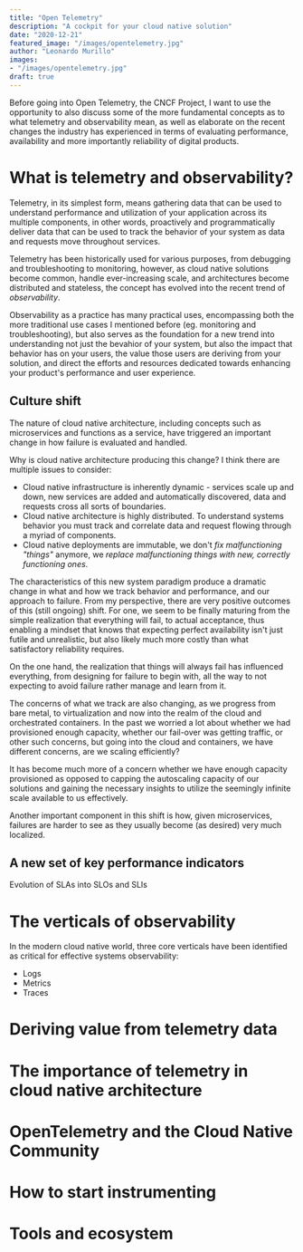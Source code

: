 ```yaml
---
title: "Open Telemetry"
description: "A cockpit for your cloud native solution"
date: "2020-12-21"
featured_image: "/images/opentelemetry.jpg"
author: "Leonardo Murillo"
images:
- "/images/opentelemetry.jpg"
draft: true
---
```

Before going into Open Telemetry, the CNCF Project, I want to use the opportunity to also discuss some of the more fundamental concepts as to what telemetry and observability mean, as well as elaborate on the recent changes the industry has experienced in terms of evaluating performance, availability and more importantly reliability of digital products.

# What is telemetry and observability?

Telemetry, in its simplest form, means gathering data that can be used to understand performance and utilization of your application across its multiple components, in other words, proactively and programmatically deliver data that can be used to track the behavior of your system as data and requests move throughout services.

Telemetry has been historically used for various purposes, from debugging and troubleshooting to monitoring, however, as cloud native solutions become common, handle ever-increasing scale, and architectures become distributed and stateless, the concept has evolved into the recent trend of _observability_.

Observability as a practice has many practical uses, encompassing both the more traditional use cases I mentioned before (eg. monitoring and troubleshooting), but also serves as the foundation for a new trend into understanding not just the bevahior of your system, but also the impact that behavior has on your users, the value those users are deriving from your solution, and direct the efforts and resources dedicated towards enhancing your product's performance and user experience.

## Culture shift

The nature of cloud native architecture, including concepts such as microservices and functions as a service, have triggered an important change in how failure is evaluated and handled.

Why is cloud native architecture producing this change? I think there are multiple issues to consider: 

- Cloud native infrastructure is inherently dynamic - services scale up and down, new services are added and automatically discovered, data and requests cross all sorts of boundaries.
- Cloud native architecture is highly distributed. To understand systems behavior you must track and correlate data and request flowing through a myriad of components.
- Cloud native deployments are immutable, we don't _fix malfunctioning "things"_ anymore, we _replace malfunctioning things with new, correctly functioning ones_.

The characteristics of this new system paradigm produce a dramatic change in what and how we track behavior and performance, and our approach to failure. From my perspective, there are very positive outcomes of this (still ongoing) shift. For one, we seem to be finally maturing from the simple realization that everything will fail, to actual acceptance, thus enabling a mindset that knows that expecting perfect availability isn't just futile and unrealistic, but also likely much more costly than what satisfactory reliability requires.

On the one hand, the realization that things will always fail has influenced everything, from designing for failure to begin with, all the way to not expecting to avoid failure rather manage and learn from it.

The concerns of what we track are also changing, as we progress from bare metal, to virtualization and now into the realm of the cloud and orchestrated containers. In the past we worried a lot about whether we had provisioned enough capacity, whether our fail-over was getting traffic, or other such concerns, but going into the cloud and containers, we have different concerns, are we scaling efficiently?

It has become much more of a concern whether we have enough capacity provisioned as opposed to capping the autoscaling capacity of our solutions and gaining the necessary insights to utilize the seemingly infinite scale available to us effectively.

Another important component in this shift is how, given microservices, failures are harder to see as they usually become (as desired) very much localized.



## A new set of key performance indicators

Evolution of SLAs into SLOs and SLIs

# The verticals of observability

In the modern cloud native world, three core verticals have been identified as critical for effective systems observability:

- Logs
- Metrics
- Traces

# Deriving value from telemetry data

# The importance of telemetry in cloud native architecture

# OpenTelemetry and the Cloud Native Community

# How to start instrumenting

# Tools and ecosystem